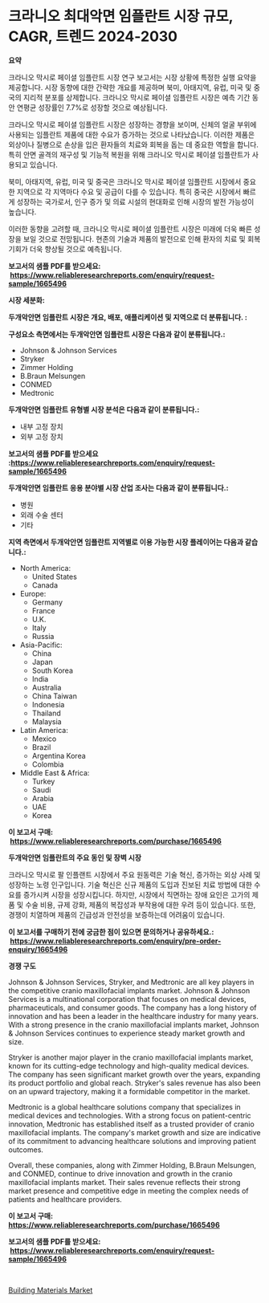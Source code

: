 <p><h1>크라니오 최대악면 임플란트 시장 규모, CAGR, 트렌드 2024-2030</h1></p><p><strong>요약</strong></p>
<p><p>크라니오 막시로 페이셜 임플란트 시장 연구 보고서는 시장 상황에 특정한 실행 요약을 제공합니다. 시장 동향에 대한 간략한 개요를 제공하며 북미, 아태지역, 유럽, 미국 및 중국의 지리적 분포를 상제합니다. 크라니오 막시로 페이셜 임플란트 시장은 예측 기간 동안 연평균 성장률인 7.7%로 성장할 것으로 예상됩니다.</p><p>크라니오 막시로 페이셜 임플란트 시장은 성장하는 경향을 보이며, 신체의 얼굴 부위에 사용되는 임플란트 제품에 대한 수요가 증가하는 것으로 나타났습니다. 이러한 제품은 외상이나 질병으로 손상을 입은 환자들의 치료와 회복을 돕는 데 중요한 역할을 합니다. 특히 안면 골격의 재구성 및 기능적 복원을 위해 크라니오 막시로 페이셜 임플란트가 사용되고 있습니다.</p><p>북미, 아태지역, 유럽, 미국 및 중국은 크라니오 막시로 페이셜 임플란트 시장에서 중요한 지역으로 각 지역마다 수요 및 공급이 다를 수 있습니다. 특히 중국은 시장에서 빠르게 성장하는 국가로서, 인구 증가 및 의료 시설의 현대화로 인해 시장의 발전 가능성이 높습니다.</p><p>이러한 동향을 고려할 때, 크라니오 막시로 페이셜 임플란트 시장은 미래에 더욱 빠른 성장을 보일 것으로 전망됩니다. 현존의 기술과 제품의 발전으로 인해 환자의 치료 및 회복 기회가 더욱 향상될 것으로 예측됩니다.</p></p>
<p><strong>보고서의 샘플 PDF를 받으세요: &nbsp;<a href="https://www.reliableresearchreports.com/enquiry/request-sample/1665496">https://www.reliableresearchreports.com/enquiry/request-sample/1665496</a></strong></p>
<p><strong>시장 세분화:</strong></p>
<p><strong> 두개악안면 임플란트 시장은 개요, 배포, 애플리케이션 및 지역으로 더 분류됩니다. :</strong></p>
<p><strong>구성요소 측면에서는 두개악안면 임플란트 시장은 다음과 같이 분류됩니다.:</strong></p>
<p><ul><li>Johnson & Johnson Services</li><li>Stryker</li><li>Zimmer Holding</li><li>B.Braun Melsungen</li><li>CONMED</li><li>Medtronic</li></ul></p>
<p><strong> 두개악안면 임플란트 유형별 시장 분석은 다음과 같이 분류됩니다.:</strong></p>
<p><ul><li>내부 고정 장치</li><li>외부 고정 장치</li></ul></p>
<p><strong>보고서의 샘플 PDF를 받으세요 :<a href="https://www.reliableresearchreports.com/enquiry/request-sample/1665496">https://www.reliableresearchreports.com/enquiry/request-sample/1665496</a></strong></p>
<p><strong> 두개악안면 임플란트 응용 분야별 시장 산업 조사는 다음과 같이 분류됩니다.:</strong></p>
<p><ul><li>병원</li><li>외래 수술 센터</li><li>기타</li></ul></p>
<p><strong>지역 측면에서 두개악안면 임플란트 지역별로 이용 가능한 시장 플레이어는 다음과 같습니다.:</strong></p>
<p><ul>
    <li>
        North America:
        <ul>
            <li>United States</li>
            <li>Canada</li>
        </ul>
    </li>
    <li>
        Europe:
        <ul>
            <li>Germany</li>
            <li>France</li>
            <li>U.K.</li>
            <li>Italy</li>
            <li>Russia</li>
        </ul>
    </li>
    <li>
        Asia-Pacific:
        <ul>
            <li>China</li>
            <li>Japan</li>
            <li>South Korea</li>
            <li>India</li>
            <li>Australia</li>
            <li>China Taiwan</li>
            <li>Indonesia</li>
            <li>Thailand</li>
            <li>Malaysia</li>
        </ul>
    </li>
    <li>
        Latin America:
        <ul>
            <li>Mexico</li>
            <li>Brazil</li>
            <li>Argentina Korea</li>
            <li>Colombia</li>
        </ul>
    </li>
    <li>
        Middle East & Africa:
        <ul>
            <li>Turkey</li>
            <li>Saudi</li>
            <li>Arabia</li>
            <li>UAE</li>
            <li>Korea</li>
        </ul>
    </li>
    </ul></p>
<p><strong>이 보고서 구매: &nbsp;<a href="https://www.reliableresearchreports.com/purchase/1665496">https://www.reliableresearchreports.com/purchase/1665496</a></strong></p>
<p><strong>두개악안면 임플란트의 주요 동인 및 장벽 시장</strong></p>
<p><p>크라니오 막시로 팔 인플랜트 시장에서 주요 원동력은 기술 혁신, 증가하는 외상 사례 및 성장하는 노령 인구입니다. 기술 혁신은 신규 제품의 도입과 진보된 치료 방법에 대한 수요를 증가시켜 시장을 성장시킵니다. 하지만, 시장에서 직면하는 장애 요인은 고가의 제품 및 수술 비용, 규제 강화, 제품의 복잡성과 부작용에 대한 우려 등이 있습니다. 또한, 경쟁이 치열하며 제품의 긴급성과 안전성을 보증하는데 어려움이 있습니다.</p></p>
<p><strong>이 보고서를 구매하기 전에 궁금한 점이 있으면 문의하거나 공유하세요.: &nbsp;<a href="https://www.reliableresearchreports.com/enquiry/pre-order-enquiry/1665496">https://www.reliableresearchreports.com/enquiry/pre-order-enquiry/1665496</a></strong></p>
<p><strong>경쟁 구도</strong></p>
<p><p>Johnson & Johnson Services, Stryker, and Medtronic are all key players in the competitive cranio maxillofacial implants market. Johnson & Johnson Services is a multinational corporation that focuses on medical devices, pharmaceuticals, and consumer goods. The company has a long history of innovation and has been a leader in the healthcare industry for many years. With a strong presence in the cranio maxillofacial implants market, Johnson & Johnson Services continues to experience steady market growth and size.</p><p>Stryker is another major player in the cranio maxillofacial implants market, known for its cutting-edge technology and high-quality medical devices. The company has seen significant market growth over the years, expanding its product portfolio and global reach. Stryker's sales revenue has also been on an upward trajectory, making it a formidable competitor in the market.</p><p>Medtronic is a global healthcare solutions company that specializes in medical devices and technologies. With a strong focus on patient-centric innovation, Medtronic has established itself as a trusted provider of cranio maxillofacial implants. The company's market growth and size are indicative of its commitment to advancing healthcare solutions and improving patient outcomes.</p><p>Overall, these companies, along with Zimmer Holding, B.Braun Melsungen, and CONMED, continue to drive innovation and growth in the cranio maxillofacial implants market. Their sales revenue reflects their strong market presence and competitive edge in meeting the complex needs of patients and healthcare providers.</p></p>
<p><strong>이 보고서 구매: &nbsp; <a href="https://www.reliableresearchreports.com/purchase/1665496">https://www.reliableresearchreports.com/purchase/1665496</a></strong></p>
<p><strong>보고서의 샘플 PDF를 받으세요: &nbsp;<a href="https://www.reliableresearchreports.com/enquiry/request-sample/1665496">https://www.reliableresearchreports.com/enquiry/request-sample/1665496</a></strong><strong></strong></p>
<p>&nbsp;</p>
<p><p><a href="https://fearless-okapi-6c8.notion.site/Building-Materials-Market-Provides-Detailed-Segmentation-of-this-Market-based-on-Type-Application--df0c591114274d82a4a39883d71a37af">Building Materials Market</a></p></p>